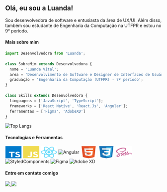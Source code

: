
## Olá, eu sou a Luanda!

Sou desenvolvedora de software e entusiasta da área de UX/UI. Além disso, também sou estudante de Engenharia da Computação na UTFPR e estou no 9° período.

#### Mais sobre mim

```js
import Desenvolvedora from 'Luanda';

class SobreMim extends Desenvolvedora {
  nome = 'Luanda Vital';
  area = 'Desenvolvimento de Software e Designer de Interfaces de Usuário (UI)';
  graduação = 'Engenharia da Computação (UTFPR) - 7º período';
}

class Skills extends Desenvolvedora {
  linguagens = ['JavaScript', 'TypeScript'];
  frameworks = ['React Native', 'React.Js', 'Angular'];
  ferramentas = ['Figma', 'AdobeXD']
}
```
![Top Langs](https://github-readme-stats.vercel.app/api/top-langs/?username=luanda-vital&layout=compact&theme=nord)

#### Tecnologias e Ferramentas

<div style="display: inline_block;">
  <img align="center" alt="Ts" height="40" width="53" src="https://github.com/devicons/devicon/blob/master/icons/typescript/typescript-original.svg">
  <img align="center" alt="Js" height="40" width="53" src="https://raw.githubusercontent.com/devicons/devicon/master/icons/javascript/javascript-plain.svg">
  <img align="center" alt="React" height="40" width="53" src="https://raw.githubusercontent.com/devicons/devicon/master/icons/react/react-original.svg">
  <img align="center" alt="Angular" height="40" width="40" src="https://upload.wikimedia.org/wikipedia/commons/thumb/c/cf/Angular_full_color_logo.svg/250px-Angular_full_color_logo.svg.png">
  <img align="center" alt="HTML" height="40" width="53" src="https://raw.githubusercontent.com/devicons/devicon/master/icons/html5/html5-original.svg">
  <img align="center" alt="CSS" height="40" width="53" src="https://raw.githubusercontent.com/devicons/devicon/master/icons/css3/css3-original.svg">
  <img align="center" alt="SASS" height="40" width="53" src="https://github.com/devicons/devicon/blob/master/icons/sass/sass-original.svg">
  <img align="center" alt="StyledComponents" height="70" width="60" src="https://cdn-media-1.freecodecamp.org/images/1*p1TndLk3UsGPBsM7qHPZIw.png">
  <img align="center" alt="Figma" height="40" width="40" src="https://cdn-icons-png.flaticon.com/512/5968/5968705.png">
  <img align="center" alt="Adobe XD" height="40" width="40" src="https://upload.wikimedia.org/wikipedia/commons/thumb/c/c2/Adobe_XD_CC_icon.svg/2101px-Adobe_XD_CC_icon.svg.png">
</div>
  
#### Entre em contato comigo
 
<div> 
  <a href = "mailto:luandavital@alunos.utfpr.edu.br">
    <img src="https://img.shields.io/badge/-Gmail-%23333?style=for-the-badge&logo=gmail&logoColor=white" target="_blank">
  </a>
  <a href="https://www.linkedin.com/in/luanda-vital/" target="_blank">
    <img src="https://img.shields.io/badge/-LinkedIn-%230077B5?style=for-the-badge&logo=linkedin&logoColor=white" target="_blank">
  </a> 
</div>
